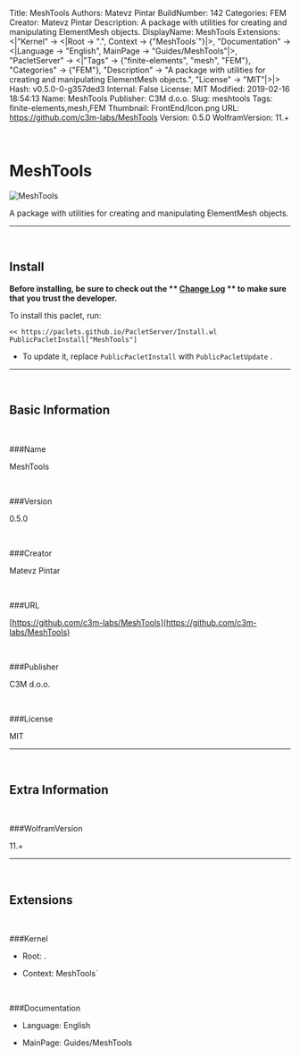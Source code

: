 Title: MeshTools
Authors: Matevz Pintar
BuildNumber: 142
Categories: FEM
Creator: Matevz Pintar
Description: A package with utilities for creating and manipulating ElementMesh objects.
DisplayName: MeshTools
Extensions: <|"Kernel" -> <|Root -> ".", Context -> {"MeshTools`"}|>, "Documentation" -> <|Language -> "English", MainPage -> "Guides/MeshTools"|>, "PacletServer" -> <|"Tags" -> {"finite-elements", "mesh", "FEM"}, "Categories" -> {"FEM"}, "Description" -> "A package with utilities for creating and manipulating ElementMesh objects.", "License" -> "MIT"|>|>
Hash: v0.5.0-0-g357ded3
Internal: False
License: MIT
Modified: 2019-02-16 18:54:13
Name: MeshTools
Publisher: C3M d.o.o.
Slug: meshtools
Tags: finite-elements,mesh,FEM
Thumbnail: FrontEnd/Icon.png
URL: https://github.com/c3m-labs/MeshTools
Version: 0.5.0
WolframVersion: 11.+

<a id="meshtools" class="Section" style="width:0;height:0;margin:0;padding:0;">&zwnj;</a>

# MeshTools

![MeshTools]({filename}/img/MeshTools/FrontEnd/Icon.png)

A package with utilities for creating and manipulating ElementMesh objects.

---

<a id="install" class="Subsection" style="width:0;height:0;margin:0;padding:0;">&zwnj;</a>

## Install

**Before installing, be sure to check out the ** **[Change Log](https://paclets.github.io/PacletServer/pages/log.html)** ** to make sure that you trust the developer.**

To install this paclet, run:

    << https://paclets.github.io/PacletServer/Install.wl
    PublicPacletInstall["MeshTools"]

*  To update it, replace  `PublicPacletInstall` with  `PublicPacletUpdate` . 

---

<a id="basicinformation" class="Subsection" style="width:0;height:0;margin:0;padding:0;">&zwnj;</a>

## Basic Information

<a id="name" class="Subsubsection" style="width:0;height:0;margin:0;padding:0;">&zwnj;</a>

###Name

MeshTools

<a id="version" class="Subsubsection" style="width:0;height:0;margin:0;padding:0;">&zwnj;</a>

###Version

0.5.0

<a id="creator" class="Subsubsection" style="width:0;height:0;margin:0;padding:0;">&zwnj;</a>

###Creator

Matevz Pintar

<a id="url" class="Subsubsection" style="width:0;height:0;margin:0;padding:0;">&zwnj;</a>

###URL

[https://github.com/c3m-labs/MeshTools](https://github.com/c3m-labs/MeshTools)

<a id="publisher" class="Subsubsection" style="width:0;height:0;margin:0;padding:0;">&zwnj;</a>

###Publisher

C3M d.o.o.

<a id="license" class="Subsubsection" style="width:0;height:0;margin:0;padding:0;">&zwnj;</a>

###License

MIT

---

<a id="extrainformation" class="Subsection" style="width:0;height:0;margin:0;padding:0;">&zwnj;</a>

## Extra Information

<a id="wolframversion" class="Subsubsection" style="width:0;height:0;margin:0;padding:0;">&zwnj;</a>

###WolframVersion

11.+

---

<a id="extensions" class="Subsection" style="width:0;height:0;margin:0;padding:0;">&zwnj;</a>

## Extensions

<a id="kernel" class="Subsubsection" style="width:0;height:0;margin:0;padding:0;">&zwnj;</a>

###Kernel

*  Root: .

*  Context: MeshTools`

<a id="documentation" class="Subsubsection" style="width:0;height:0;margin:0;padding:0;">&zwnj;</a>

###Documentation

*  Language: English

*  MainPage: Guides/MeshTools